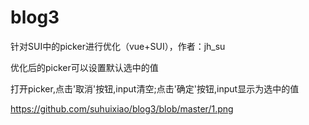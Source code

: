 # blog3
针对SUI中的picker进行优化（vue+SUI），作者：jh_su

优化后的picker可以设置默认选中的值

打开picker,点击'取消'按钮,input清空;点击'确定'按钮,input显示为选中的值

https://github.com/suhuixiao/blog3/blob/master/1.png
